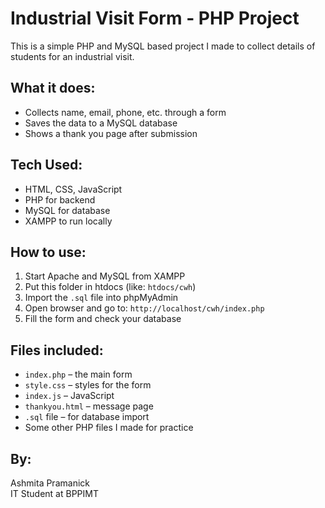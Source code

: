 # Industrial Visit Form - PHP Project

This is a simple PHP and MySQL based project I made to collect details of students for an industrial visit.

## What it does:

- Collects name, email, phone, etc. through a form
- Saves the data to a MySQL database
- Shows a thank you page after submission

## Tech Used:

- HTML, CSS, JavaScript
- PHP for backend
- MySQL for database
- XAMPP to run locally

## How to use:

1. Start Apache and MySQL from XAMPP
2. Put this folder in htdocs (like: `htdocs/cwh`)
3. Import the `.sql` file into phpMyAdmin
4. Open browser and go to: `http://localhost/cwh/index.php`
5. Fill the form and check your database

## Files included:

- `index.php` – the main form
- `style.css` – styles for the form
- `index.js` – JavaScript
- `thankyou.html` – message page
- `.sql` file – for database import
- Some other PHP files I made for practice

## By:

Ashmita Pramanick  
IT Student at BPPIMT  
